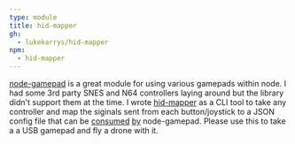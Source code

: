```yaml
---
type: module
title: hid-mapper
gh:
  - lukekarrys/hid-mapper
npm:
  - hid-mapper
---
```


[node-gamepad](https://github.com/carldanley/node-gamepad) is a great module for using various gamepads within node. I had some 3rd party SNES and N64 controllers laying around but the library didn't support them at the time. I wrote [hid-mapper](https://github.com/lukekarrys/hid-mapper) as a CLI tool to take any controller and map the siginals sent from each button/joystick to a JSON config file that can be [consumed](https://github.com/carldanley/node-gamepad/pull/10) [by](https://github.com/carldanley/node-gamepad/pull/3) node-gamepad. Please use this to take a a USB gamepad and fly a drone with it.
